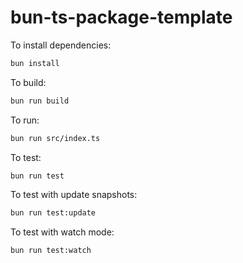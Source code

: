# bun-ts-package-template

To install dependencies:

```bash
bun install
```

To build:

```bash
bun run build
```

To run:

```bash
bun run src/index.ts
```

To test:

```bash
bun run test
```

To test with update snapshots:

```bash
bun run test:update
```

To test with watch mode:

```bash
bun run test:watch
```